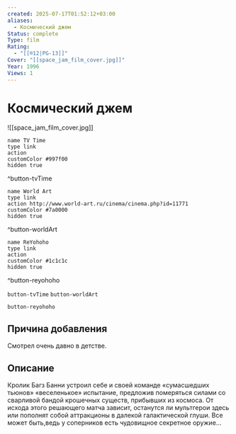 ```yaml
---
created: 2025-07-17T01:52:12+03:00
aliases:
  - Космический джем
Status: complete
Type: film
Rating:
  - "[[®️12|PG-13]]"
Cover: "[[space_jam_film_cover.jpg]]"
Year: 1996
Views: 1
---
```


# Космический джем

![[space_jam_film_cover.jpg]]


```button
name TV Time
type link
action 
customColor #997f00
hidden true
```
^button-tvTime

```button
name World Art
type link
action http://www.world-art.ru/cinema/cinema.php?id=11771
customColor #7a0000
hidden true
```
^button-worldArt

```button
name ReYohoho
type link
action 
customColor #1c1c1c
hidden true
```
^button-reyohoho



`button-tvTime` `button-worldArt`

`button-reyohoho`

## Причина добавления

Смотрел очень давно в детстве.


## Описание

Кролик Багз Банни устроил себе и своей команде «сумасшедших тьюнов» «веселенькое» испытание, предложив померяться силами со сварливой бандой крошечных существ, прибывших из космоса. От исхода этого решающего матча зависит, останутся ли мультгерои здесь или пополнят собой аттракционы в далекой галактической глуши. Все может быть,ведь у соперников есть чудовищное секретное оружие...

